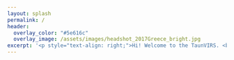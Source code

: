 ```yaml
---
layout: splash
permalink: /
header:
  overlay_color: "#5e616c"
  overlay_image: /assets/images/headshot_2017Greece_bright.jpg
excerpt: '<p style="text-align: right;">Hi! Welcome to the TaunVIRS. <br /> It is constantly under revision ^.^ <br /> <br /> Check out about my <br /> graphic novel thesis, <br /> <a href="http://www.danbeekim.org/VIRS" style="color:#4f00bd"><em>The First VIRS</em></a>. <br /> <br /> To get in touch, please email <br />danbee at danbeekim dot org.<br /> <br /> <br />Some of my favorite things: <br /><a href="http://bluescholars.com" style="color:#4f00bd">Blue Scholars</a><br /><a href="https://soundcloud.com/scubaphoneband" style="color:#4f00bd">Scubaphone</a><br /><a href="https://youtu.be/8ruiudiWcpw" style="color:#4f00bd">Cuttlefish</a><br /><a href="https://youtu.be/P8-Bv7E3pcE" style="color:#4f00bd">Star Wars Parkour</a><br /><a href="https://youtu.be/HN3HBjHkm5o" style="color:#4f00bd">Lt. Cmdr. Data</a><br /><a href="https://www.flying-frenchies.com/en/movies" style="color:#4f00bd">Flying</a><br /><br /><br />Thanks for visiting!<br /></p>'
---
```

